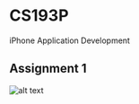# CS193P
iPhone Application Development

## Assignment 1

![alt text](https://s26.postimg.org/9nrthtfnb/2017-09-21_22.24.07.gif)
